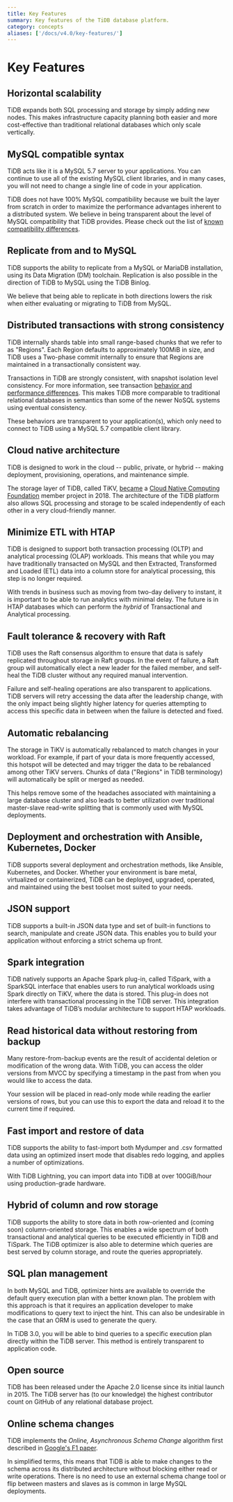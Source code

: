 ```yaml
---
title: Key Features
summary: Key features of the TiDB database platform.
category: concepts
aliases: ['/docs/v4.0/key-features/']
---
```


# Key Features

## Horizontal scalability

TiDB expands both SQL processing and storage by simply adding new nodes. This makes infrastructure capacity planning both easier and more cost-effective than traditional relational databases which only scale vertically.

## MySQL compatible syntax

TiDB acts like it is a MySQL 5.7 server to your applications. You can continue to use all of the existing MySQL client libraries, and in many cases, you will not need to change a single line of code in your application.

TiDB does not have 100% MySQL compatibility because we built the layer from scratch in order to maximize the performance advantages inherent to a distributed system. We believe in being transparent about the level of MySQL compatibility that TiDB provides. Please check out the list of [known compatibility differences](/mysql-compatibility.md).

## Replicate from and to MySQL

TiDB supports the ability to replicate from a MySQL or MariaDB installation, using its Data Migration (DM) toolchain. Replication is also possible in the direction of TiDB to MySQL using the TiDB Binlog.

We believe that being able to replicate in both directions lowers the risk when either evaluating or migrating to TiDB from MySQL.

## Distributed transactions with strong consistency

TiDB internally shards table into small range-based chunks that we refer to as "Regions". Each Region defaults to approximately 100MiB in size, and TiDB uses a Two-phase commit internally to ensure that Regions are maintained in a transactionally consistent way.

Transactions in TiDB are strongly consistent, with snapshot isolation level consistency. For more information, see transaction [behavior and performance differences](/transaction-isolation-levels.md). This makes TiDB more comparable to traditional relational databases in semantics than some of the newer NoSQL systems using eventual consistency.

These behaviors are transparent to your application(s), which only need to connect to TiDB using a MySQL 5.7 compatible client library.

## Cloud native architecture

TiDB is designed to work in the cloud -- public, private, or hybrid -- making deployment, provisioning, operations, and maintenance simple.

The storage layer of TiDB, called TiKV, [became](https://www.cncf.io/blog/2018/08/28/cncf-to-host-tikv-in-the-sandbox/) a [Cloud Native Computing Foundation](https://www.cncf.io/) member project in 2018. The architecture of the TiDB platform also allows SQL processing and storage to be scaled independently of each other in a very cloud-friendly manner.

## Minimize ETL with HTAP

TiDB is designed to support both transaction processing (OLTP) and analytical processing (OLAP) workloads. This means that while you may have traditionally transacted on MySQL and then Extracted, Transformed and Loaded (ETL) data into a column store for analytical processing, this step is no longer required.

With trends in business such as moving from two-day delivery to instant, it is important to be able to run analytics with minimal delay. The future is in HTAP databases which can perform the _hybrid_ of Transactional and Analytical processing.

## Fault tolerance & recovery with Raft

TiDB uses the Raft consensus algorithm to ensure that data is safely replicated throughout storage in Raft groups. In the event of failure, a Raft group will automatically elect a new leader for the failed member, and self-heal the TiDB cluster without any required manual intervention.

Failure and self-healing operations are also transparent to applications. TiDB servers will retry accessing the data after the leadership change, with the only impact being slightly higher latency for queries attempting to access this specific data in between when the failure is detected and fixed.

## Automatic rebalancing

The storage in TiKV is automatically rebalanced to match changes in your workload. For example, if part of your data is more frequently accessed, this hotspot will be detected and may trigger the data to be rebalanced among other TiKV servers. Chunks of data ("Regions" in TiDB terminology) will automatically be split or merged as needed.

This helps remove some of the headaches associated with maintaining a large database cluster and also leads to better utilization over traditional master-slave read-write splitting that is commonly used with MySQL deployments.

## Deployment and orchestration with Ansible, Kubernetes, Docker

TiDB supports several deployment and orchestration methods, like Ansible, Kubernetes, and Docker. Whether your environment is bare metal, virtualized or containerized, TiDB can be deployed, upgraded, operated, and maintained using the best toolset most suited to your needs.

## JSON support

TiDB supports a built-in JSON data type and set of built-in functions to search, manipulate and create JSON data. This enables you to build your application without enforcing a strict schema up front.

## Spark integration

TiDB natively supports an Apache Spark plug-in, called TiSpark, with a SparkSQL interface that enables users to run analytical workloads using Spark directly on TiKV, where the data is stored. This plug-in does not interfere with transactional processing in the TiDB server. This integration takes advantage of TiDB’s modular architecture to support HTAP workloads.

## Read historical data without restoring from backup

Many restore-from-backup events are the result of accidental deletion or modification of the wrong data. With TiDB, you can access the older versions from MVCC by specifying a timestamp in the past from when you would like to access the data.

Your session will be placed in read-only mode while reading the earlier versions of rows, but you can use this to export the data and reload it to the current time if required.

## Fast import and restore of data

TiDB supports the ability to fast-import both Mydumper and .csv formatted data using an optimized insert mode that disables redo logging, and applies a number of optimizations.

With TiDB Lightning, you can import data into TiDB at over 100GiB/hour using production-grade hardware.

## Hybrid of column and row storage

TiDB supports the ability to store data in both row-oriented and (coming soon) column-oriented storage. This enables a wide spectrum of both transactional and analytical queries to be executed efficiently in TiDB and TiSpark. The TiDB optimizer is also able to determine which queries are best served by column storage, and route the queries appropriately.

## SQL plan management

In both MySQL and TiDB, optimizer hints are available to override the default query execution plan with a better known plan. The problem with this approach is that it requires an application developer to make modifications to query text to inject the hint. This can also be undesirable in the case that an ORM is used to generate the query.

In TiDB 3.0, you will be able to bind queries to a specific execution plan directly within the TiDB server. This method is entirely transparent to application code.

## Open source

TiDB has been released under the Apache 2.0 license since its initial launch in 2015. The TiDB server has (to our knowledge) the highest contributor count on GitHub of any relational database project.

## Online schema changes

TiDB implements the _Online, Asynchronous Schema Change_ algorithm first described in [Google's F1 paper](https://static.googleusercontent.com/media/research.google.com/en//pubs/archive/41376.pdf).

In simplified terms, this means that TiDB is able to make changes to the schema across its distributed architecture without blocking either read or write operations. There is no need to use an external schema change tool or flip between masters and slaves as is common in large MySQL deployments.
